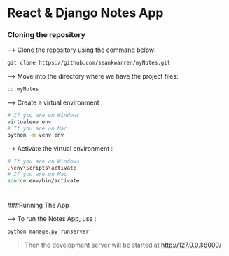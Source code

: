 # React & Django Notes App

### Cloning the repository

--> Clone the repository using the command below:
```bash
git clone https://github.com/seankwarren/myNotes.git
```

--> Move into the directory where we have the project files:
```bash
cd myNotes
```

--> Create a virtual environment :
```bash
# If you are on Windows
virtualenv env
# If you are on Mac
python -m venv env
```

--> Activate the virtual environment :
```bash
# If you are on Windows
.\env\Scripts\activate
# If you are on Mac
source env/bin/activate
```

#

###Running The App

--> To run the Notes App, use :
```bash
python manage.py runserver
```

> Then the development server will be started at http://127.0.0.1:8000/



